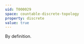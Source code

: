 ```yaml
---
uid: T000029
space: countable-discrete-topology
property: discrete
value: true
---
```

By definition.

